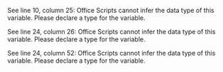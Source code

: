 See line 10, column 25: Office Scripts cannot infer the data type of this variable. Please declare a type for the variable.

See line 24, column 26: Office Scripts cannot infer the data type of this variable. Please declare a type for the variable.

See line 24, column 52: Office Scripts cannot infer the data type of this variable. Please declare a type for the variable.
